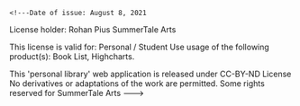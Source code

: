 <!---Highsoft Non-Commercial License Statement---> 
    <!---Date of issue: August 8, 2021

License holder:
  Rohan Pius
  SummerTale Arts

This license is valid for:
  Personal / Student Use usage of the following product(s):
  Book List, Highcharts.

This 'personal library' web application is released under CC-BY-ND License
No derivatives or adaptations of the work are permitted. 
Some rights reserved for SummerTale Arts
---> 

